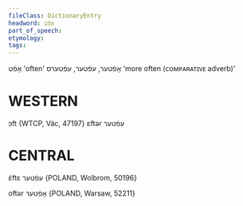```yaml
---
fileClass: DictionaryEntry
headword: אָפֿט
part_of_speech: 
etymology: 
tags: 
---
```

אָפֿט
'often'
אָפֿטער, עפֿטער, עפֿטערס
'more often (ᴄᴏᴍᴘᴀʀᴀᴛɪᴠᴇ adverb)'

WESTERN
========

ɔft {WTCP, Vác, 47197}
ɛftər עפֿטער 

CENTRAL
========

ɛ́ftɛ עפֿטער {POLAND, Wolbrom, 50196}

oftər אָפֿטער {POLAND, Warsaw, 52211}